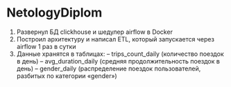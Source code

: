# NetologyDiplom
 
1. Развернул БД clickhouse и шедулер airflow в Docker
2. Построил архитектуру и написал ETL, который запускается через airflow 1 раз в сутки
3. Данные хранятся в таблицах:
	– trips_count_daily (количество поездок в день)
	– avg_duration_daily (средняя продолжительность поездок в день)
	– gender_daily (распределение поездок пользователей, разбитых по категории «gender»)